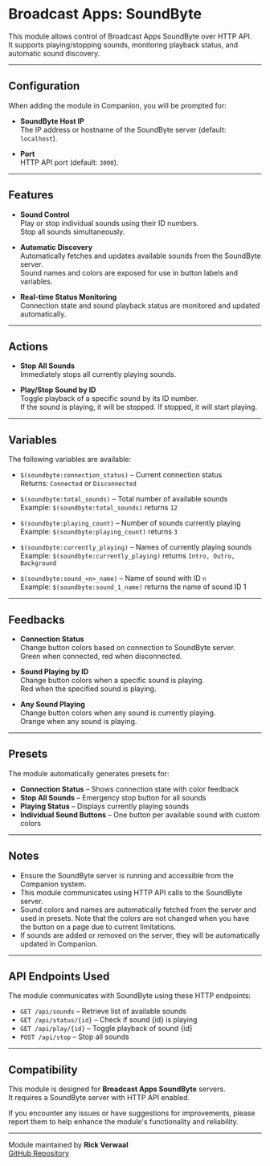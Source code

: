 # Broadcast Apps: SoundByte

This module allows control of Broadcast Apps SoundByte over HTTP API.  
It supports playing/stopping sounds, monitoring playback status, and automatic sound discovery.

---

## **Configuration**

When adding the module in Companion, you will be prompted for:

- **SoundByte Host IP**  
  The IP address or hostname of the SoundByte server (default: `localhost`).

- **Port**  
  HTTP API port (default: `3000`).

---

## **Features**

- **Sound Control**  
  Play or stop individual sounds using their ID numbers.  
  Stop all sounds simultaneously.

- **Automatic Discovery**  
  Automatically fetches and updates available sounds from the SoundByte server.  
  Sound names and colors are exposed for use in button labels and variables.

- **Real-time Status Monitoring**  
  Connection state and sound playback status are monitored and updated automatically.

---

## **Actions**

- **Stop All Sounds**  
  Immediately stops all currently playing sounds.

- **Play/Stop Sound by ID**  
  Toggle playback of a specific sound by its ID number.  
  If the sound is playing, it will be stopped. If stopped, it will start playing.

---

## **Variables**

The following variables are available:

- `$(soundbyte:connection_status)` – Current connection status  
  Returns: `Connected` or `Disconnected`

- `$(soundbyte:total_sounds)` – Total number of available sounds  
  Example: `$(soundbyte:total_sounds)` returns `12`

- `$(soundbyte:playing_count)` – Number of sounds currently playing  
  Example: `$(soundbyte:playing_count)` returns `3`

- `$(soundbyte:currently_playing)` – Names of currently playing sounds  
  Example: `$(soundbyte:currently_playing)` returns `Intro, Outro, Background`

- `$(soundbyte:sound_<n>_name)` – Name of sound with ID `n`  
  Example: `$(soundbyte:sound_1_name)` returns the name of sound ID 1

---

## **Feedbacks**

- **Connection Status**  
  Change button colors based on connection to SoundByte server.  
  Green when connected, red when disconnected.

- **Sound Playing by ID**  
  Change button colors when a specific sound is playing.  
  Red when the specified sound is playing.

- **Any Sound Playing**  
  Change button colors when any sound is currently playing.  
  Orange when any sound is playing.

---

## **Presets**

The module automatically generates presets for:

- **Connection Status** – Shows connection state with color feedback
- **Stop All Sounds** – Emergency stop button for all sounds
- **Playing Status** – Displays currently playing sounds
- **Individual Sound Buttons** – One button per available sound with custom colors

---

## **Notes**

- Ensure the SoundByte server is running and accessible from the Companion system.
- This module communicates using HTTP API calls to the SoundByte server.
- Sound colors and names are automatically fetched from the server and used in presets. Note that the colors are not changed when you have the button on a page due to current limitations.
- If sounds are added or removed on the server, they will be automatically updated in Companion.

---

## **API Endpoints Used**

The module communicates with SoundByte using these HTTP endpoints:

- `GET /api/sounds` – Retrieve list of available sounds
- `GET /api/status/{id}` – Check if sound {id} is playing
- `GET /api/play/{id}` – Toggle playback of sound {id}
- `POST /api/stop` – Stop all sounds

---

## **Compatibility**

This module is designed for **Broadcast Apps SoundByte** servers.  
It requires a SoundByte server with HTTP API enabled.

If you encounter any issues or have suggestions for improvements, please report them to help enhance the module's functionality and reliability.

---

Module maintained by **Rick Verwaal**  
[GitHub Repository](https://github.com/bitfocus/companion-module-broadcastapps-soundbyte)
